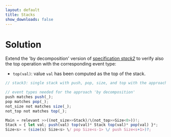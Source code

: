 ```yaml
---
layout: default
title: Stacks
show_downloads: false
---
```

# Solution

Extend the 'by decomposition'  version of [specification *stack2*](lifo#approach-by-decomposition) to verify also the top operation with the corresponding event type:

* `top(val)`: value `val` has been computed as the top of the stack.

```js
// stack3: single stack with push, pop, size, and top with the approach 'by decomposition'

// event types needed for the approach 'by decomposition'   
push matches push(_); 
pop matches pop(_); 
not_size not matches size(_);
not_top not matches top(_);

Main = relevant >>((not_size>>Stack)/\(not_top>>Size<0>))!;
Stack = { let val; push(val) top(val)* Stack top(val)* pop(val) }*;
Size<s> = (size(s) Size<s> \/ pop Size<s-1> \/ push Size<s+1>)?;
```

